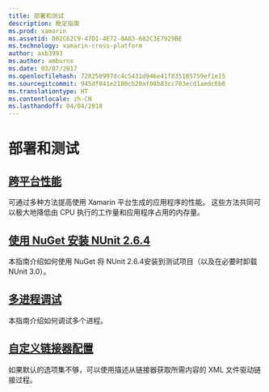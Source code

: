 ```yaml
---
title: 部署和测试
description: 稳定指南
ms.prod: xamarin
ms.assetid: D02C62C9-47D1-4E72-8A83-602C3E7929BE
ms.technology: xamarin-cross-platform
author: asb3993
ms.author: amburns
ms.date: 03/07/2017
ms.openlocfilehash: 720250997dc4c5431d946e41f835185759ef1e15
ms.sourcegitcommit: 945df041e2180cb20af08b83cc703ecd1aedc6b0
ms.translationtype: HT
ms.contentlocale: zh-CN
ms.lasthandoff: 04/04/2018
---
```

# <a name="deployment-and-testing"></a>部署和测试

##  <a name="cross-platform-performancememory-perf-best-practicesmd"></a>[跨平台性能](memory-perf-best-practices.md)

可通过多种方法提高使用 Xamarin 平台生成的应用程序的性能。 这些方法共同可以极大地降低由 CPU 执行的工作量和应用程序占用的内存量。

## <a name="installing-nunit-264-using-nugetinstalling-nunit-using-nugetmd"></a>[使用 NuGet 安装 NUnit 2.6.4](installing-nunit-using-nuget.md)

本指南介绍如何使用 NuGet 将 NUnit 2.6.4安装到测试项目（以及在必要时卸载 NUnit 3.0）。

## <a name="multi-process-debuggingmulti-process-debuggingmd"></a>[多进程调试](multi-process-debugging.md)

本指南介绍如何调试多个进程。


##  <a name="custom-linker-configurationlinkermd"></a>[自定义链接器配置](linker.md)

如果默认的选项集不够，可以使用描述从链接器获取所需内容的 XML 文件驱动链接过程。
